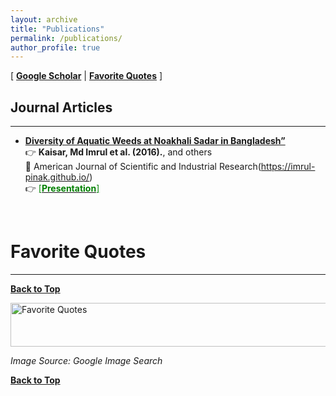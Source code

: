 ```yaml
---
layout: archive
title: "Publications"
permalink: /publications/
author_profile: true
---
```


[ [**Google Scholar**](https://scholar.google.com/citations?hl=en&user=nzs2ZP8AAAAJ&view_op=list_works&authuser=1&gmla=AJsN-F4mnsp_UlDKDHoPLOhoDRHv-CSAYeVFxYiPCEljmNng2JftjJQK9hpYpcq4ueQibrGYglq4DN9YHBGCoRMXOQEZzfzwd4lIaJBKdVqWx7CvAKzSwyc) \|  [**Favorite Quotes**](#favorite-quotes) ]

## Journal Articles
-----------
* [**Diversity of Aquatic Weeds at Noakhali Sadar in Bangladesh”**](https://imrul-pinak.github.io/)<br/>
👉 **Kaisar, Md Imrul et al. (2016).**, and others <span style ="color:BlueViolet"> </span> <br/>
📰 American Journal of Scientific and Industrial Research(https://imrul-pinak.github.io/) <br/> 
👉 [<span style ="color:Green"> [**Presentation**] </span>](https://imrul-pinak.github.io/) 




<br/>

# Favorite Quotes
-------------------

[**Back to Top**](#)

<img src="https://imrul-pinak.github.io/images/quotes.png" alt="Favorite Quotes"
	title="Favorite Quotes" width="840" height="70">

*Image Source: Google Image Search*

[**Back to Top**](#)
